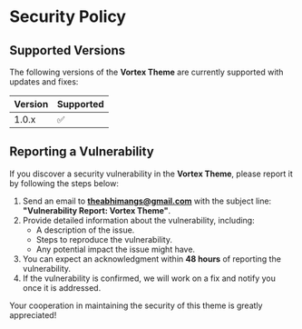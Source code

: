 # Security Policy

## Supported Versions

The following versions of the **Vortex Theme** are currently supported with updates and fixes:

| Version | Supported          |
| ------- | ------------------ |
| 1.0.x   | :white_check_mark: |

## Reporting a Vulnerability

If you discover a security vulnerability in the **Vortex Theme**, please report it by following the steps below:

1. Send an email to **[theabhimangs@gmail.com](mailto:theabhimangs@gmail.com)** with the subject line: **"Vulnerability Report: Vortex Theme"**.
2. Provide detailed information about the vulnerability, including:
   - A description of the issue.
   - Steps to reproduce the vulnerability.
   - Any potential impact the issue might have.
3. You can expect an acknowledgment within **48 hours** of reporting the vulnerability.
4. If the vulnerability is confirmed, we will work on a fix and notify you once it is addressed.  

Your cooperation in maintaining the security of this theme is greatly appreciated!  
